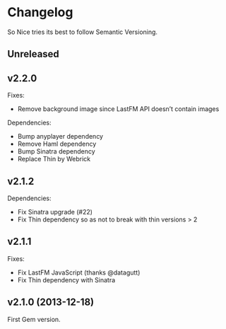 Changelog
=========

So Nice tries its best to follow Semantic Versioning.

## Unreleased

## v2.2.0

Fixes:

- Remove background image since LastFM API doesn’t contain images

Dependencies:

- Bump anyplayer dependency
- Remove Haml dependency
- Bump Sinatra dependency
- Replace Thin by Webrick

## v2.1.2

Dependencies:

- Fix Sinatra upgrade (#22)
- Fix Thin dependency so as not to break with thin versions > 2

## v2.1.1

Fixes:

- Fix LastFM JavaScript (thanks @datagutt)
- Fix Thin dependency with Sinatra

## v2.1.0 (2013-12-18)

First Gem version.
